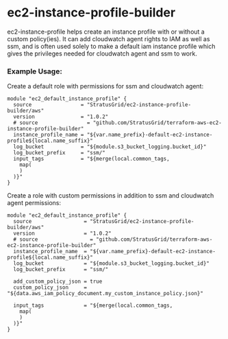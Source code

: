 # ec2-instance-profile-builder
ec2-instance-profile helps create an instance profile with or without a custom policy(ies). It can add cloudwatch agent rights to IAM as well as ssm, and is often used solely to make a default iam instance profile which gives the privileges needed for cloudwatch agent and ssm to work.

### Example Usage:
Create a default role with permissions for ssm and cloudwatch agent:
```
module "ec2_default_instance_profile" {
  source                = "StratusGrid/ec2-instance-profile-builder/aws"
  version               = "1.0.2"
  # source                = "github.com/StratusGrid/terraform-aws-ec2-instance-profile-builder"
  instance_profile_name = "${var.name_prefix}-default-ec2-instance-profile${local.name_suffix}"
  log_bucket            = "${module.s3_bucket_logging.bucket_id}"
  log_bucket_prefix     = "ssm/"
  input_tags            = "${merge(local.common_tags,
    map(
    )
  )}"
}
```

Create a role with custom permissions in addition to ssm and cloudwatch agent permissions:
```
module "ec2_default_instance_profile" {
  source                 = "StratusGrid/ec2-instance-profile-builder/aws"
  version                = "1.0.2"
  # source                 = "github.com/StratusGrid/terraform-aws-ec2-instance-profile-builder"
  instance_profile_name  = "${var.name_prefix}-default-ec2-instance-profile${local.name_suffix}"
  log_bucket             = "${module.s3_bucket_logging.bucket_id}"
  log_bucket_prefix      = "ssm/"

  add_custom_policy_json = true
  custom_policy_json     = "${data.aws_iam_policy_document.my_custom_instance_policy.json}"

  input_tags             = "${merge(local.common_tags,
    map(
    )
  )}"
}
```
  
